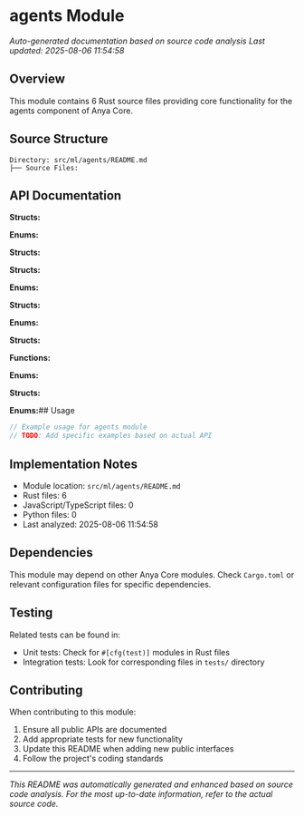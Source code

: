 # agents Module

*Auto-generated documentation based on source code analysis*
*Last updated: 2025-08-06 11:54:58*

## Overview

This module contains 6 Rust source files providing core functionality for the agents component of Anya Core.

## Source Structure

```
Directory: src/ml/agents/README.md
├── Source Files:
```

## API Documentation

**Structs:**

**Enums:**

**Structs:**

**Structs:**

**Enums:**

**Structs:**

**Enums:**

**Structs:**

**Functions:**

**Enums:**

**Structs:**

**Enums:**## Usage

```rust
// Example usage for agents module
// TODO: Add specific examples based on actual API
```

## Implementation Notes

- Module location: `src/ml/agents/README.md`
- Rust files: 6
- JavaScript/TypeScript files: 0
- Python files: 0
- Last analyzed: 2025-08-06 11:54:58

## Dependencies

This module may depend on other Anya Core modules. Check `Cargo.toml` or relevant configuration files for specific dependencies.

## Testing

Related tests can be found in:
- Unit tests: Check for `#[cfg(test)]` modules in Rust files
- Integration tests: Look for corresponding files in `tests/` directory

## Contributing

When contributing to this module:
1. Ensure all public APIs are documented
2. Add appropriate tests for new functionality
3. Update this README when adding new public interfaces
4. Follow the project's coding standards

---
*This README was automatically generated and enhanced based on source code analysis.*
*For the most up-to-date information, refer to the actual source code.*

